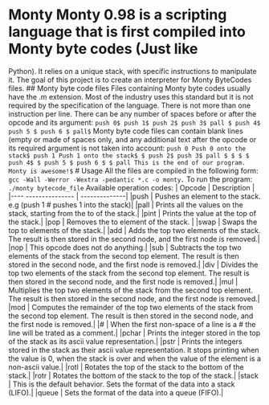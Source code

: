 # Monty Monty 0.98 is a scripting language that is first compiled into Monty byte codes (Just like
Python). It relies on a unique stack, with specific instructions to manipulate it. The goal of this
project is to create an interpreter for Monty ByteCodes files. ## Monty byte code files Files
containing Monty byte codes usually have the .m extension. Most of the industry uses this
standard but it is not required by the specification of the language. There is not more than one
instruction per line. There can be any number of spaces before or after the opcode and its
argument: ``` push 0$ push 1$ push 2$ push 3$ pall $ push 4$ push 5 $ push 6 $ pall$ ``` Monty
byte code files can contain blank lines (empty or made of spaces only, and any additional text
after the opcode or its required argument is not taken into account: ``` push 0 Push 0 onto the
stack$ push 1 Push 1 onto the stack$ $ push 2$ push 3$ pall $ $ $ $ push 4$ $ push 5 $ push 6
$ $ pall This is the end of our program. Monty is awesome!$ ``` # Usage All the files are
compiled in the following form: ``` gcc -Wall -Werror -Wextra -pedantic *.c -o monty. ``` To run
the program: ``` ./monty bytecode_file ``` Available operation codes: | Opcode | Description | |----
--------------- | --------------| |push | Pushes an element to the stack. e.g (push 1 # pushes 1 into the
stack)| |pall | Prints all the values on the stack, starting from the to of the stack.| |pint | Prints the
value at the top of the stack.| |pop | Removes the to element of the stack. | |swap | Swaps the
top to elements of the stack.| |add | Adds the top two elements of the stack. The result is then
stored in the second node, and the first node is removed.| |nop | This opcode does not do
anything.| |sub | Subtracts the top two elements of the stack from the second top element. The
result is then stored in the second node, and the first node is removed.| |div | Divides the top two
elements of the stack from the second top element. The result is then stored in the second
node, and the first node is removed.| |mul | Multiplies the top two elements of the stack from the
second top element. The result is then stored in the second node, and the first node is
removed.| |mod | Computes the remainder of the top two elements of the stack from the second
top element. The result is then stored in the second node, and the first node is removed.| |# |
When the first non-space of a line is a # the line will be trated as a comment.| |pchar | Prints the
integer stored in the top of the stack as its ascii value representation.| |pstr | Prints the integers
stored in the stack as their ascii value representation. It stops printing when the value is 0, when
the stack is over and when the value of the element is a non-ascii value.| |rotl | Rotates the top
of the stack to the bottom of the stack.| |rotr | Rotates the bottom of the stack to the top of the
stack.| |stack | This is the default behavior. Sets the format of the data into a stack (LIFO).|
|queue | Sets the format of the data into a queue (FIFO).|
